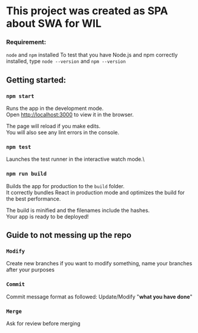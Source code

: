 # This project was created as SPA about SWA for WIL

### Requirement: 

`node` and `npm` installed
To test that you have Node.js and npm correctly installed, type `node --version` and `npm --version`

## Getting started:

### `npm start`

Runs the app in the development mode.\
Open [http://localhost:3000](http://localhost:3000) to view it in the browser.

The page will reload if you make edits.\
You will also see any lint errors in the console.

### `npm test`

Launches the test runner in the interactive watch mode.\

### `npm run build`

Builds the app for production to the `build` folder.\
It correctly bundles React in production mode and optimizes the build for the best performance.

The build is minified and the filenames include the hashes.\
Your app is ready to be deployed!

## Guide to not messing up the repo

### `Modify`

Create new branches if you want to modify something, name your branches after your purposes

### `Commit`

Commit message format as followed: Update/Modify "____what you have done____"

### `Merge`

Ask for review before merging
